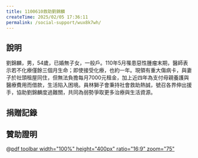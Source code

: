 ```yaml
---
title: 1100610救助劉錦麟
createTime: 2025/02/05 17:36:11
permalink: /social-support/wux8k7wh/
---
```



<!-- 在 markdown 中导入 -->
<script setup>
import Swiper from 'vuepress-theme-plume/features/Swiper.vue'
</script>


## 說明
劉錦麟，男，54歲，已婚無子女，一般戶。110年5月罹患惡性腫瘤末期，醫師表示若不化療僅餘三個月生命；即使接受化療，也約一年。現領有重大傷病卡，與妻子於社頭租屋同住，但無法負擔每月7000元租金，加上近四年為支付母親養護與醫療費用而借款，生活陷入困境。員林獅子會秉持社會救助熱誠，號召各界伸出援手，協助劉錦麟度過難關，共同為弱勢爭取更多治療與生活資源。

## 捐贈記錄

<!-- 导入后，即可在 markdown 中使用 -->
<Swiper effect="fade" navigation=false swipe=true :items="['/1030118捐贈物資清冊Image103.jpg', '/1030118捐贈物資清冊Image109.jpg','/1030118捐贈物資清冊Image113.jpg','/1030118捐贈物資清冊Image115.jpg','/1030118捐贈物資清冊Image117.jpg','/1030118捐贈物資清冊Image119.jpg']" />

## 贊助證明
@[pdf toolbar width="100%" height="400px" ratio="16:9" zoom="75"](1030118捐贈物資清冊.pdf)
